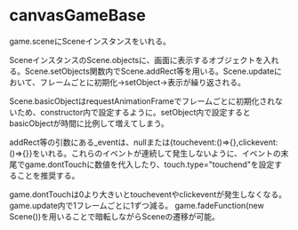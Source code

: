 # canvasGameBase
game.sceneにSceneインスタンスをいれる。

SceneインスタンスのScene.objectsに、画面に表示するオブジェクトを入れる。Scene.setObjects関数内でScene.addRect等を用いる。Scene.updateにおいて、フレームごとに初期化→setObject→表示が繰り返される。

Scene.basicObjectはrequestAnimationFrameでフレームごとに初期化されないため、constructor内で設定するように。setObject内で設定するとbasicObjectが時間に比例して増えてしまう。

addRect等の引数にある_eventは、nullまたは{touchevent:()=>{},clickevent:()=>{}}をいれる。これらのイベントが連続して発生しないように、イベントの末尾でgame.dontTouchに数値を代入したり、touch.type="touchend"を設定することを推奨する。

game.dontTouchは0より大きいとtoucheventやclickeventが発生しなくなる。game.update内で1フレームごとに1ずつ減る。
game.fadeFunction(new Scene())を用いることで暗転しながらSceneの遷移が可能。
